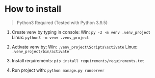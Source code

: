 # How to install

> Python3 Required (Tested with Python 3.9.5)

1. Create venv by typing in console:
Win:
`py -3 -m venv .venv_project`
Linux:
`python3 -m venv .venv_project`

2. Activate venv by:
Win:
`.venv_project\Scripts\activate`
Linux:
`.venv_project/bin/activate`

3. Install requirements:
`pip install requirements/requirements.txt`

4. Run project with:
`python manage.py runserver`
